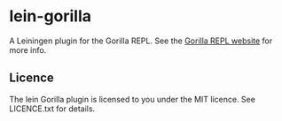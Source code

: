 # lein-gorilla

A Leiningen plugin for the Gorilla REPL. See the [Gorilla REPL website](http://gorilla-repl.org)
for more info.

## Licence

The lein Gorilla plugin is licensed to you under the MIT licence. See LICENCE.txt for details.